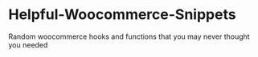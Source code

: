 # Helpful-Woocommerce-Snippets
Random woocommerce hooks and functions that you may never thought you needed

